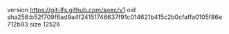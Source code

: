 version https://git-lfs.github.com/spec/v1
oid sha256:b52f709f6ad9a4f24151746637f91c014621b415c2b0cfaffa0105f86e712b93
size 12526
